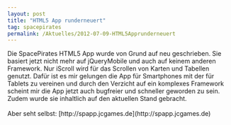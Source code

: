 ```yaml
---
layout: post
title: "HTML5 App runderneuert"
tag: spacepirates
permalink: /Aktuelles/2012-07-09-HTML5Apprunderneuert
---
```



<p>Die SpacePirates HTML5 App wurde von Grund auf neu geschrieben. Sie basiert jetzt nicht mehr auf jQueryMobile und auch auf keinem anderen Framework. Nur iScroll wird für das Scrollen von Karten und Tabellen genutzt. Dafür ist es mir gelungen die App für Smartphones mit der für Tablets zu vereinen und durch den Verzicht auf ein komplexes Framework scheint mir die App jetzt auch bugfreier und schneller geworden zu sein. Zudem wurde sie inhaltlich auf den aktuellen Stand gebracht.<br/>
<br/>
Aber seht selbst: [http://spapp.jcgames.de](http://spapp.jcgames.de)</p>

